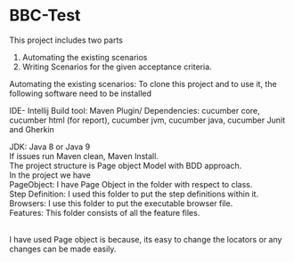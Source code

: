 # BBC-Test

This project includes two parts 
1)	Automating the existing scenarios 
2)	Writing Scenarios for the given acceptance criteria.

Automating the existing scenarios:
To clone this project and to use it, the following software need to be installed

IDE- Intellij
Build tool: Maven
Plugin/ Dependencies:  cucumber core, cucumber html (for report), cucumber jvm, cucumber java, cucumber Junit and Gherkin

JDK: Java 8 or Java 9
<br />If issues run Maven clean, Maven Install.
<br />The project structure is Page object Model with BDD approach.
<br />In the project we have 
<br />PageObject: I have Page Object in the folder with respect to class.
<br />Step Definition: I used this folder to put the step definitions within it.
<br />Browsers: I use this folder to put the executable browser file.
<br />Features: This folder consists of all the feature files.

<br />I have used Page object is because, its easy to change the locators or any changes can be made easily.
